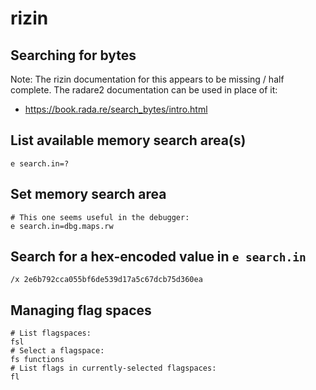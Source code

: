 # rizin

## Searching for bytes

Note: The rizin documentation for this appears to be missing / half complete.
The radare2 documentation can be used in place of it:

- https://book.rada.re/search_bytes/intro.html

## List available memory search area(s)

```
e search.in=?
```

## Set memory search area

```
# This one seems useful in the debugger:
e search.in=dbg.maps.rw
```

## Search for a hex-encoded value in `e search.in`

```
/x 2e6b792cca055bf6de539d17a5c67dcb75d360ea
```

## Managing flag spaces

```
# List flagspaces:
fsl
# Select a flagspace:
fs functions
# List flags in currently-selected flagspaces:
fl
```
